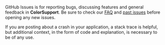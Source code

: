 GitHub Issues is for reporting bugs, discussing features and general feedback in **ColorSupport**. Be sure to check our [FAQ](https://github.com/noppefoxwolf/ColorSupport/wiki/FAQ) and [past issues](https://github.com/noppefoxwolf/ColorSupport/issues?state=closed) before opening any new issues.

If you are posting about a crash in your application, a stack trace is helpful, but additional context, in the form of code and explanation, is necessary to be of any use.
